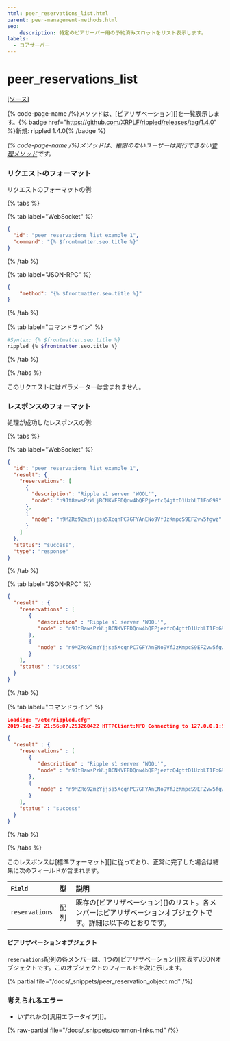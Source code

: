 ```yaml
---
html: peer_reservations_list.html
parent: peer-management-methods.html
seo:
    description: 特定のピアサーバー用の予約済みスロットをリスト表示します。
labels:
  - コアサーバー
---
```

# peer_reservations_list
[[ソース]](https://github.com/XRPLF/rippled/blob/4a1148eb2849513dd1e7ae080288fd47ab57a376/src/ripple/rpc/handlers/Reservations.cpp#L116 "Source")

{% code-page-name /%}メソッドは、[ピアリザベーション][]を一覧表示します。{% badge href="https://github.com/XRPLF/rippled/releases/tag/1.4.0" %}新規: rippled 1.4.0{% /badge %}

_{% code-page-name /%}メソッドは、権限のないユーザーは実行できない[管理メソッド](../index.md)です。_


### リクエストのフォーマット

リクエストのフォーマットの例:

{% tabs %}

{% tab label="WebSocket" %}
```json
{
  "id": "peer_reservations_list_example_1",
  "command": "{% $frontmatter.seo.title %}"
}
```
{% /tab %}

{% tab label="JSON-RPC" %}
```json
{
    "method": "{% $frontmatter.seo.title %}"
}
```
{% /tab %}

{% tab label="コマンドライン" %}
```sh
#Syntax: {% $frontmatter.seo.title %}
rippled {% $frontmatter.seo.title %}
```
{% /tab %}

{% /tabs %}

このリクエストにはパラメーターは含まれません。


### レスポンスのフォーマット

処理が成功したレスポンスの例:

{% tabs %}

{% tab label="WebSocket" %}
```json
{
  "id": "peer_reservations_list_example_1",
  "result": {
    "reservations": [
      {
        "description": "Ripple s1 server 'WOOL'",
        "node": "n9Jt8awsPzWLjBCNKVEEDQnw4bQEPjezfcQ4gttD1UzbLT1FoG99"
      },
      {
        "node": "n9MZRo92mzYjjsa5XcqnPC7GFYAnENo9VfJzKmpcS9EFZvw5fgwz"
      }
    ]
  },
  "status": "success",
  "type": "response"
}
```
{% /tab %}

{% tab label="JSON-RPC" %}
```json
{
  "result" : {
    "reservations" : [
       {
          "description" : "Ripple s1 server 'WOOL'",
          "node" : "n9Jt8awsPzWLjBCNKVEEDQnw4bQEPjezfcQ4gttD1UzbLT1FoG99"
       },
       {
          "node" : "n9MZRo92mzYjjsa5XcqnPC7GFYAnENo9VfJzKmpcS9EFZvw5fgwz"
       }
    ],
    "status" : "success"
  }
}
```
{% /tab %}

{% tab label="コマンドライン" %}
```json
Loading: "/etc/rippled.cfg"
2019-Dec-27 21:56:07.253260422 HTTPClient:NFO Connecting to 127.0.0.1:5005

{
  "result" : {
    "reservations" : [
       {
          "description" : "Ripple s1 server 'WOOL'",
          "node" : "n9Jt8awsPzWLjBCNKVEEDQnw4bQEPjezfcQ4gttD1UzbLT1FoG99"
       },
       {
          "node" : "n9MZRo92mzYjjsa5XcqnPC7GFYAnENo9VfJzKmpcS9EFZvw5fgwz"
       }
    ],
    "status" : "success"
  }
}
```
{% /tab %}

{% /tabs %}

このレスポンスは[標準フォーマット][]に従っており、正常に完了した場合は結果に次のフィールドが含まれます。

| `Field`        | 型    | 説明                                                |
|:---------------|:------|:----------------------------------------------------|
| `reservations` | 配列 | 既存の[ピアリザベーション][]のリスト。各メンバーはピアリザベーションオブジェクトです。詳細は以下のとおりです。 |

#### ピアリザベーションオブジェクト

`reservations`配列の各メンバーは、1つの[ピアリザベーション][]を表すJSONオブジェクトです。このオブジェクトのフィールドを次に示します。

{% partial file="/docs/_snippets/peer_reservation_object.md" /%}


### 考えられるエラー

- いずれかの[汎用エラータイプ][]。

{% raw-partial file="/docs/_snippets/common-links.md" /%}
